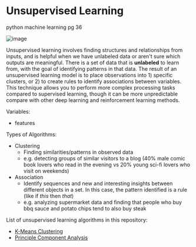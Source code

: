 # Unsupervised Learning
python machine learning pg 36

![image](https://user-images.githubusercontent.com/89811204/132997444-5ef28bd9-c01b-4d7e-b0f4-3c74b87dfae2.png)

Unsupervised learning involves finding structures and relationships from inputs, and is helpful when we have unlabeled data or aren't sure which outputs are meaningful. There is a set of data that is **unlabeled** to learn from, with the goal of identifying patterns in that data. The result of an unsupervised learning model is to place observations into 1) specific clusters, or 2) to create rules to identify associations between variables. This technique allows you to perform more complex processing tasks compared to supervised learning, though it can be more unpredictable compare with other deep learning and reinforcement learning methods. 

Variables:
- features

Types of Algorithms:
- Clustering
  - Finding similarities/patterns in observed data
  - e.g. detecting groups of similar visitors to a blog (40% male comic book lovers who read in the evening vs 20% young sci-fi lovers who visit on weekends)
- Association
  - Identify sequences and new and interesting insights between different objects in a set. In this case, the pattern identified is a rule (like if *this* then *that*)
  - e.g. analyzing supermarket data and finding that people who buy bbq sauce and potato chips tend to also buy steak

List of unsupervised learning algorithms in this repository:
  - [K-Means Clustering](https://github.com/Madison-Bunting/INDE-577/tree/main/unsupervised%20learning/1%20-%20means%20clustering)
  - [Principle Component Analysis](https://github.com/Madison-Bunting/INDE-577/tree/main/unsupervised%20learning/2%20-%20principle%20component%20analysis)
